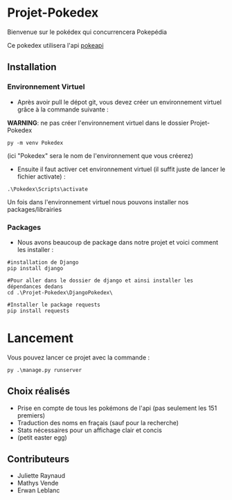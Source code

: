 # Projet-Pokedex

Bienvenue sur le pokédex qui concurrencera Pokepédia

Ce pokedex utilisera l'api [pokeapi](https://pokeapi.co/)

## Installation
### Environnement Virtuel
 - Après avoir pull le dépot git, vous devez créer un environnement virtuel grâce à la commande suivante :

 **WARNING**: ne pas créer l'environnement virtuel dans le dossier Projet-Pokedex
```shell
py -m venv Pokedex
```
(ici "Pokedex" sera le nom de l'environnement que vous créerez)

 - Ensuite il faut activer cet environnement virtuel (il suffit juste de lancer le fichier activate) :
```shell
.\Pokedex\Scripts\activate
```

Un fois dans l'environnement virtuel nous pouvons installer nos packages/librairies

### Packages
 - Nous avons beaucoup de package dans notre projet et voici comment les installer :

```shell
#installation de Django
pip install django

#Pour aller dans le dossier de django et ainsi installer les dépendances dedans
cd .\Projet-Pokedex\DjangoPokedex\

#Installer le package requests
pip install requests
```

# Lancement
Vous pouvez lancer ce projet avec la commande :
````shell
py .\manage.py runserver
````

## Choix réalisés
 - Prise en compte de tous les pokémons de l'api (pas seulement les 151 premiers)
 - Traduction des noms en fraçais (sauf pour la recherche)
 - Stats nécessaires pour un affichage clair et concis
 - (petit easter egg)

## Contributeurs
- Juliette Raynaud
- Mathys Vende
- Erwan Leblanc



